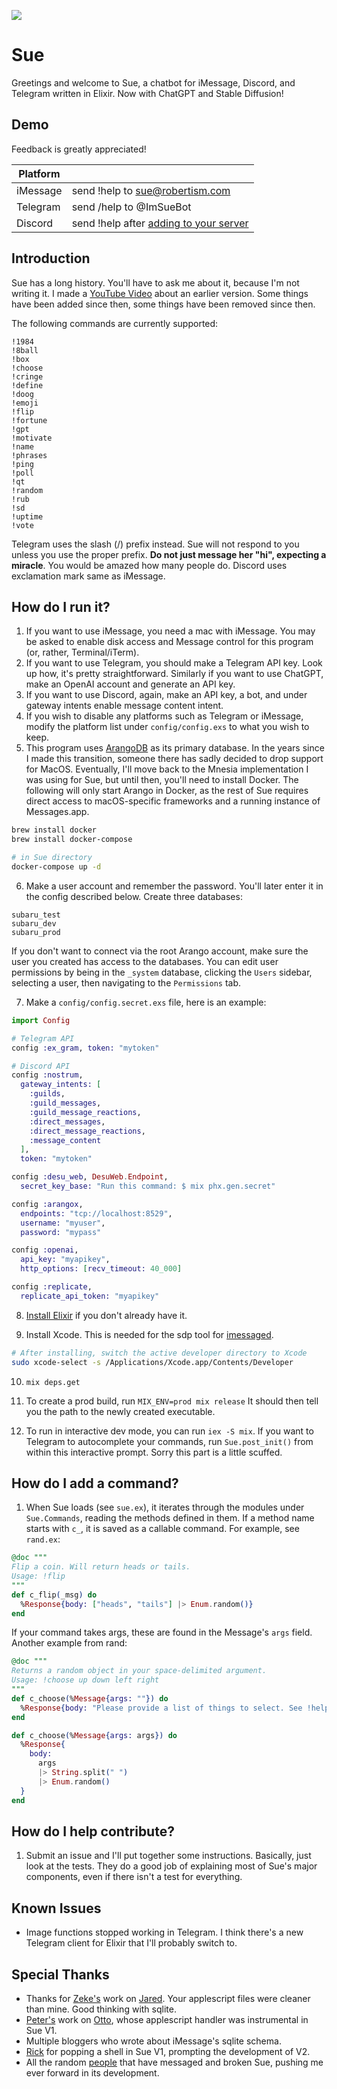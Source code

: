 ![](https://i.imgur.com/TIVNQ7o.jpg)

# Sue

Greetings and welcome to Sue, a chatbot for iMessage, Discord, and Telegram written in Elixir. Now with ChatGPT and Stable Diffusion!

## Demo

Feedback is greatly appreciated!

| Platform |                                 |
| ---------|---------------------------------|
| iMessage | send !help to sue@robertism.com |
| Telegram | send /help to @ImSueBot         |
| Discord  | send !help after [adding to your server](https://discord.com/api/oauth2/authorize?client_id=1087905317838409778&permissions=534723950656&scope=bot%20applications.commands) |

## Introduction

Sue has a long history. You'll have to ask me about it, because I'm not writing it. I made a [YouTube Video](https://www.youtube.com/watch?v=ocTAFPCH_A0) about an earlier version. Some things have been added since then, some things have been removed since then.

The following commands are currently supported:

```
!1984
!8ball
!box
!choose
!cringe
!define
!doog
!emoji
!flip
!fortune
!gpt
!motivate
!name
!phrases
!ping
!poll
!qt
!random
!rub
!sd
!uptime
!vote
```

Telegram uses the slash (/) prefix instead. Sue will not respond to you unless you use the proper prefix. **Do not just message her "hi", expecting a miracle**. You would be amazed how many people do. Discord uses exclamation mark same as iMessage.

## How do I run it?

1. If you want to use iMessage, you need a mac with iMessage. You may be asked to enable disk access and Message control for this program (or, rather, Terminal/iTerm).
2. If you want to use Telegram, you should make a Telegram API key. Look up how, it's pretty straightforward. Similarly if you want to use ChatGPT, make an OpenAI account and generate an API key.
3. If you want to use Discord, again, make an API key, a bot, and under gateway intents enable message content intent.
4. If you wish to disable any platforms such as Telegram or iMessage, modify the platform list under `config/config.exs` to what you wish to keep.
6. This program uses [ArangoDB](https://www.arangodb.com/download-major/) as its primary database. In the years since I made this transition, someone there has sadly decided to drop support for MacOS. Eventually, I'll move back to the Mnesia implementation I was using for Sue, but until then, you'll need to install Docker. The following will only start Arango in Docker, as the rest of Sue requires direct access to macOS-specific frameworks and a running instance of Messages.app.

```bash
brew install docker
brew install docker-compose

# in Sue directory
docker-compose up -d
```

6. Make a user account and remember the password. You'll later enter it in the config described below. Create three databases:

```
subaru_test
subaru_dev
subaru_prod
```

If you don't want to connect via the root Arango account, make sure the user you created has access to the databases. You can edit user permissions by being in the `_system` database, clicking the `Users` sidebar, selecting a user, then navigating to the `Permissions` tab.

7. Make a `config/config.secret.exs` file, here is an example:

```elixir
import Config

# Telegram API
config :ex_gram, token: "mytoken"

# Discord API
config :nostrum,
  gateway_intents: [
    :guilds,
    :guild_messages,
    :guild_message_reactions,
    :direct_messages,
    :direct_message_reactions,
    :message_content
  ],
  token: "mytoken"

config :desu_web, DesuWeb.Endpoint,
  secret_key_base: "Run this command: $ mix phx.gen.secret"

config :arangox,
  endpoints: "tcp://localhost:8529",
  username: "myuser",
  password: "mypass"

config :openai,
  api_key: "myapikey",
  http_options: [recv_timeout: 40_000]

config :replicate,
  replicate_api_token: "myapikey"
```

8. [Install Elixir](https://gist.github.com/Manwholikespie/1bc76cba05f536fc5ec5f998cb56ac97) if you don't already have it.

9. Install Xcode. This is needed for the sdp tool for [imessaged](github.com/Manwholikespie/imessaged).

```bash
# After installing, switch the active developer directory to Xcode
sudo xcode-select -s /Applications/Xcode.app/Contents/Developer
```

10. `mix deps.get`

11. To create a prod build, run `MIX_ENV=prod mix release` It should then tell you the path to the newly created executable.

12. To run in interactive dev mode, you can run `iex -S mix`.  If you want to Telegram to autocomplete your commands, run `Sue.post_init()` from within this interactive prompt. Sorry this part is a little scuffed.

## How do I add a command?

1. When Sue loads (see `sue.ex`), it iterates through the modules under `Sue.Commands`, reading the methods defined in them. If a method name starts with `c_`, it is saved as a callable command. For example, see `rand.ex`:

```elixir
@doc """
Flip a coin. Will return heads or tails.
Usage: !flip
"""
def c_flip(_msg) do
  %Response{body: ["heads", "tails"] |> Enum.random()}
end
```

If your command takes args, these are found in the Message's `args` field. Another example from rand:

```elixir
@doc """
Returns a random object in your space-delimited argument.
Usage: !choose up down left right
"""
def c_choose(%Message{args: ""}) do
  %Response{body: "Please provide a list of things to select. See !help choose"}
end

def c_choose(%Message{args: args}) do
  %Response{
    body:
      args
      |> String.split(" ")
      |> Enum.random()
  }
end
```

## How do I help contribute?

1. Submit an issue and I'll put together some instructions. Basically, just look at the tests. They do a good job of explaining most of Sue's major components, even if there isn't a test for everything.

## Known Issues

- Image functions stopped working in Telegram. I think there's a new Telegram client for Elixir that I'll probably switch to.

## Special Thanks

- Thanks for [Zeke's](https://github.com/ZekeSnider) work on [Jared](https://github.com/ZekeSnider/Jared). Your applescript files were cleaner than mine. Good thinking with sqlite.
- [Peter's](https://github.com/reteps) work on [Otto](https://github.com/reteps/Otto), whose applescript handler was instrumental in Sue V1.
- Multiple bloggers who wrote about iMessage's sqlite schema.
- [Rick](https://github.com/rsrickshaw) for popping a shell in Sue V1, prompting the development of V2.
- All the random [people](https://github.com/Sam1370) that have messaged and broken Sue, pushing me ever forward in its development.
